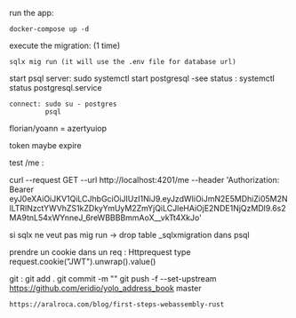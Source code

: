 run the app:

    docker-compose up -d


execute the migration: (1 time)

    sqlx mig run (it will use the .env file for database url)

start psql server:
    sudo systemctl start postgresql
    -see status : systemctl status postgresql.service

    connect: sudo su - postgres
             psql

florian/yoann = azertyuiop

token maybe expire


test /me :

curl --request GET --url http://localhost:4201/me --header 'Authorization: Bearer eyJ0eXAiOiJKV1QiLCJhbGciOiJIUzI1NiJ9.eyJzdWIiOiJmN2E5MDhiZi05M2NlLTRlNzctYWVhZS1kZDkyYmUyM2ZmYjQiLCJleHAiOjE2NDE1NjQzMDl9.6s2MA9tnL54xWYnneJ_6reWBBBBmmAoX__vkTt4XkJo'


si sqlx ne veut pas mig run -> drop table _sqlxmigration dans psql 


prendre un cookie dans un req : Httprequest type
request.cookie("JWT").unwrap().value()




git :
    git add .
    git commit -m ""
    git push -f --set-upstream https://github.com/eridio/yolo_address_book master
    
    
    https://aralroca.com/blog/first-steps-webassembly-rust